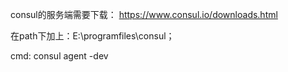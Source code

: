consul的服务端需要下载：
https://www.consul.io/downloads.html

在path下加上：E:\programfiles\consul；

cmd: consul agent -dev